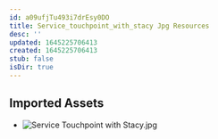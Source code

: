 ```yaml
---
id: a09ufjTu493i7drEsy0DO
title: Service_touchpoint_with_stacy Jpg Resources
desc: ''
updated: 1645225706413
created: 1645225706413
stub: false
isDir: true
---
```

## Imported Assets
- ![Service Touchpoint with Stacy.jpg](/assets/service-touchpoint-with-stacy.jpg)

